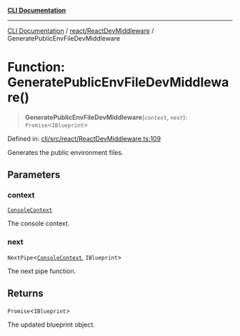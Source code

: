 [**CLI Documentation**](../../../README.md)

***

[CLI Documentation](../../../README.md) / [react/ReactDevMiddleware](../README.md) / GeneratePublicEnvFileDevMiddleware

# Function: GeneratePublicEnvFileDevMiddleware()

> **GeneratePublicEnvFileDevMiddleware**(`context`, `next`): `Promise`\<`IBlueprint`\>

Defined in: [cli/src/react/ReactDevMiddleware.ts:109](https://github.com/stonemjs/cli/blob/83156d7f07cad6e0545ad29ba32878fdd248ede2/src/react/ReactDevMiddleware.ts#L109)

Generates the public environment files.

## Parameters

### context

[`ConsoleContext`](../../../declarations/interfaces/ConsoleContext.md)

The console context.

### next

`NextPipe`\<[`ConsoleContext`](../../../declarations/interfaces/ConsoleContext.md), `IBlueprint`\>

The next pipe function.

## Returns

`Promise`\<`IBlueprint`\>

The updated blueprint object.
